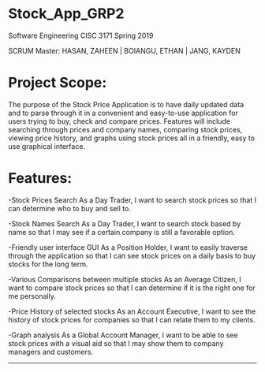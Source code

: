 # Stock_App_GRP2
Software Engineering CISC 3171 Spring 2019

SCRUM Master: HASAN, ZAHEEN |
BOIANGU, ETHAN |
JANG, KAYDEN

# Project Scope: 
The purpose of the Stock Price Application is to have daily updated data and to parse through it in a convenient and easy-to-use application for users trying to buy, check and compare prices. Features will include searching through prices and company names, comparing stock prices, viewing price history, and graphs using stock prices all in a friendly, easy to use graphical interface.


# Features:
-Stock Prices Search
As a Day Trader, I want to search stock prices so that I can determine who to buy and sell to.

-Stock Names Search
As a Day Trader, I want to search stock based by name so that I may see if a certain company is still a favorable option.

-Friendly user interface GUI
As a Position Holder, I want to easily traverse through the application so that I can see stock prices on a daily basis to buy stocks for the long term.

-Various Comparisons between multiple stocks
As an Average Citizen, I want to compare stock prices so that I can determine if it is the right one for me personally.

-Price History of selected stocks
As an Account Executive, I want to see the history of stock prices for companies so that I can relate them to my clients.  

-Graph analysis
As a Global Account Manager, I want to be able to see stock prices with a visual aid so that I may show them to company managers and customers.

*******************************************************************************************************************************************
